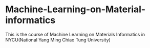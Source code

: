# Machine-Learning-on-Material-informatics
This is the course of Machine Learning on Materials Informatics in NYCU(National Yang Ming Chiao Tung University)
